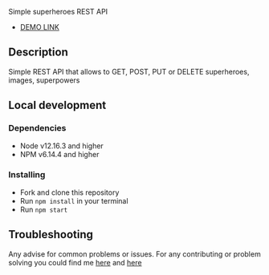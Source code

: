 
Simple superheroes REST API
- [DEMO LINK](https://seahorse-app-7wlro.ondigitalocean.app/superhero)

## Description

Simple REST API that allows to GET, POST, PUT or DELETE superheroes, images, superpowers

## Local development

### Dependencies
* Node v12.16.3 and higher
* NPM v6.14.4 and higher

### Installing
* Fork and clone this repository
* Run `npm install` in your terminal
* Run `npm start`

## Troubleshooting

Any advise for common problems or issues.
For any contributing or problem solving you could find me [here](https://t.me/timoxa2t) and [here](https://www.linkedin.com/in/oleksandr-tymoshov-a7a659273/)
